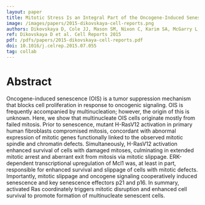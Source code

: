 ```yaml
---
layout: paper
title: Mitotic Stress Is an Integral Part of the Oncogene-Induced Senescence Program that Promotes Multinucleation and Cell Cycle Arrest.
image: /images/papers/2015-dikovskaya-cell-reports.png
authors: Dikovskaya D, Cole JJ, Mason SM, Nixon C, Karim SA, McGarry L, Clark W, Hewitt RN, Sammons MA, Zhu J, Athineos D, Leach JD, Marchesi F, van Tuyn J, Tait SW, Brock C, Morton JP, Wu H, Berger SL, Blyth K, Adams PD. 
ref: Dikovskaya D et al. Cell Reports 2015
pdf: /pdfs/papers/2015-dikovskaya-cell-reports.pdf
doi: 10.1016/j.celrep.2015.07.055
tag: collab
---
```


# Abstract

Oncogene-induced senescence (OIS) is a tumor
suppression mechanism that blocks cell proliferation
in response to oncogenic signaling. OIS is frequently
accompanied by multinucleation; however, the origin
of this is unknown. Here, we show that multinucleate
OIS cells originate mostly from failed mitosis. Prior
to senescence, mutant H-RasV12 activation in primary
human fibroblasts compromised mitosis,
concordant with abnormal expression of mitotic
genes functionally linked to the observed mitotic
spindle and chromatin defects. Simultaneously,
H-RasV12 activation enhanced survival of cells with
damaged mitoses, culminating in extended mitotic
arrest and aberrant exit from mitosis via mitotic slippage.
ERK-dependent transcriptional upregulation
of Mcl1 was, at least in part, responsible for
enhanced survival and slippage of cells with mitotic
defects. Importantly, mitotic slippage and oncogene
signaling cooperatively induced senescence and key
senescence effectors p21 and p16. In summary, activated
Ras coordinately triggers mitotic disruption
and enhanced cell survival to promote formation of
multinucleate senescent cells.